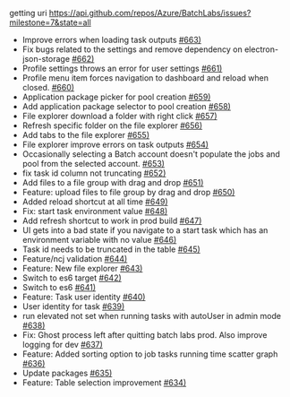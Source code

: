 getting uri https://api.github.com/repos/Azure/BatchLabs/issues?milestone=7&state=all
*  Improve errors when loading task outputs [\#663)](https://github.com/Azure/BatchLabs/pull/663)
*  Fix bugs related to the settings and remove dependency on electron-json-storage [\#662)](https://github.com/Azure/BatchLabs/pull/662)
*  Profile settings throws an error for user settings [\#661)](https://github.com/Azure/BatchLabs/issues/661)
*  Profile menu item forces navigation to dashboard and reload when closed. [\#660)](https://github.com/Azure/BatchLabs/issues/660)
*  Application package picker for pool creation [\#659)](https://github.com/Azure/BatchLabs/pull/659)
*  Add application package selector to pool creation [\#658)](https://github.com/Azure/BatchLabs/issues/658)
*  File explorer download a folder with right click [\#657)](https://github.com/Azure/BatchLabs/issues/657)
*  Refresh specific folder on the file explorer [\#656)](https://github.com/Azure/BatchLabs/issues/656)
*  Add tabs to the file explorer [\#655)](https://github.com/Azure/BatchLabs/issues/655)
*  File explorer improve errors on task outputs [\#654)](https://github.com/Azure/BatchLabs/issues/654)
*  Occasionally selecting a Batch account doesn't populate the jobs and pool from the selected account. [\#653)](https://github.com/Azure/BatchLabs/issues/653)
*  fix task id column not truncating [\#652)](https://github.com/Azure/BatchLabs/pull/652)
*  Add files to a file group with drag and drop [\#651)](https://github.com/Azure/BatchLabs/issues/651)
*  Feature: upload files to file group by drag and drop [\#650)](https://github.com/Azure/BatchLabs/pull/650)
*  Added reload shortcut at all time [\#649)](https://github.com/Azure/BatchLabs/pull/649)
*  Fix: start task environment value [\#648)](https://github.com/Azure/BatchLabs/pull/648)
*  Add refresh shortcut to work in prod build [\#647)](https://github.com/Azure/BatchLabs/issues/647)
*  UI gets into a bad state if you navigate to a start task which has an environment variable with no value [\#646)](https://github.com/Azure/BatchLabs/issues/646)
*  Task id needs to be truncated in the table [\#645)](https://github.com/Azure/BatchLabs/issues/645)
*  Feature/ncj validation [\#644)](https://github.com/Azure/BatchLabs/pull/644)
*  Feature: New file explorer [\#643)](https://github.com/Azure/BatchLabs/pull/643)
*  Switch to es6 target [\#642)](https://github.com/Azure/BatchLabs/pull/642)
*  Switch to es6 [\#641)](https://github.com/Azure/BatchLabs/issues/641)
*  Feature: Task user identity [\#640)](https://github.com/Azure/BatchLabs/pull/640)
*  User identity for task  [\#639)](https://github.com/Azure/BatchLabs/issues/639)
*  run elevated not set when running tasks with autoUser in admin mode [\#638)](https://github.com/Azure/BatchLabs/issues/638)
*  Fix: Ghost process left after quitting batch labs prod. Also improve logging for dev [\#637)](https://github.com/Azure/BatchLabs/pull/637)
*  Feature: Added sorting option to job tasks running time scatter graph [\#636)](https://github.com/Azure/BatchLabs/pull/636)
*  Update packages [\#635)](https://github.com/Azure/BatchLabs/pull/635)
*  Feature: Table selection improvement [\#634)](https://github.com/Azure/BatchLabs/pull/634)
